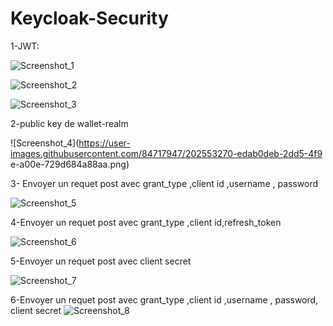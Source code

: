 # Keycloak-Security
1-JWT:

![Screenshot_1](https://user-images.githubusercontent.com/84717947/202553050-23a6f520-4e5d-4d30-90e6-8375df708e29.png)

![Screenshot_2](https://user-images.githubusercontent.com/84717947/202553066-d2913bf0-ae4a-41b4-88a4-a5969e2e2cf1.png)

![Screenshot_3](https://user-images.githubusercontent.com/84717947/202553073-393e2090-494b-4663-b5c2-33ad98e79c1d.png)

2-public key de wallet-realm

![Screenshot_4](https://user-images.githubusercontent.com/84717947/202553270-edab0deb-2dd5-4f9 e-a00e-729d684a88aa.png)

3- Envoyer un requet post avec grant_type ,client id ,username , password

![Screenshot_5](https://user-images.githubusercontent.com/84717947/202553566-3b3591f8-3faa-4508-aa8e-921cc00c2eaf.png)

4-Envoyer un requet post avec grant_type ,client id,refresh_token

![Screenshot_6](https://user-images.githubusercontent.com/84717947/202554430-d6a1c236-4f40-4e94-8a89-c7a1ab68d0d8.png)


5-Envoyer un requet post avec  client secret

![Screenshot_7](https://user-images.githubusercontent.com/84717947/202553805-bc7338f1-760e-44ad-83fb-758cd3064914.png)

6-Envoyer un requet post avec grant_type ,client id ,username , password, client secret
![Screenshot_8](https://user-images.githubusercontent.com/84717947/202553911-543e0628-e28c-438a-bb2d-5fd7b067b8c2.png)
 


